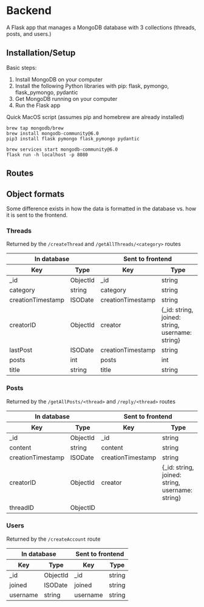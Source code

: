 # Backend
A Flask app that manages a MongoDB database with 3 collections (threads, posts, and users.)

## Installation/Setup


Basic steps:
1. Install MongoDB on your computer
2. Install the following Python libraries with pip: flask, pymongo, flask_pymongo, pydantic
3. Get MongoDB running on your computer
4. Run the Flask app

Quick MacOS script (assumes pip and homebrew are already installed)
```
brew tap mongodb/brew
brew install mongodb-community@6.0
pip3 install flask pymongo flask_pymongo pydantic

brew services start mongodb-community@6.0
flask run -h localhost -p 8080
```

## Routes



## Object formats

Some difference exists in how the data is formatted in the database vs. how it is sent to the frontend. 

### Threads 
Returned by the `/createThread` and `/getAllThreads/<category>` routes

<table>
  <thead>
    <tr>
      <th colspan=2>In database</th>
      <th colspan=2>Sent to frontend</th>
    </tr>
    <tr>
      <th>Key</th>
      <th>Type</th>
      <th>Key</th>
      <th>Type</th>
  </thead>
  <tbody>
    <tr>
      <td>_id</td>
      <td>ObjectId</td>
      <td>_id</td>
      <td>string</td>
    </tr>
    <tr>
      <td>category</td>
      <td>string</td>
      <td>category</td>
      <td>string</td>
    </tr>
    <tr>
      <td>creationTimestamp</td>
      <td>ISODate</td>
      <td>creationTimestamp</td>
      <td>string</td>
    </tr>
    <tr>
      <td>creatorID</td>
      <td>ObjectId</td>
      <td>creator</td>
      <td>{_id: string, joined: string, username: string}</td>
    </tr>
    <tr>
      <td>lastPost</td>
      <td>ISODate</td>
      <td>creationTimestamp</td>
      <td>string</td>
    </tr>
    <tr>
      <td>posts</td>
      <td>int</td>
      <td>posts</td>
      <td>int</td>
    </tr>
    <tr>
      <td>title</td>
      <td>string</td>
      <td>title</td>
      <td>string</td>
    </tr>
  </tbody>
</table>

### Posts
Returned by the `/getAllPosts/<thread>` and `/reply/<thread>` routes

<table>
  <thead>
    <tr>
      <th colspan=2>In database</th>
      <th colspan=2>Sent to frontend</th>
    </tr>
    <tr>
      <th>Key</th>
      <th>Type</th>
      <th>Key</th>
      <th>Type</th>
  </thead>
  <tbody>
    <tr>
      <td>_id</td>
      <td>ObjectId</td>
      <td>_id</td>
      <td>string</td>
    </tr>
    <tr>
      <td>content</td>
      <td>string</td>
      <td>content</td>
      <td>string</td>
    </tr>
    <tr>
      <td>creationTimestamp</td>
      <td>ISODate</td>
      <td>creationTimestamp</td>
      <td>string</td>
    </tr>
    <tr>
      <td>creatorID</td>
      <td>ObjectId</td>
      <td>creator</td>
      <td>{_id: string, joined: string, username: string}</td>
    </tr>
    <tr>
      <td>threadID</td>
      <td>ObjectID</td>
      <td></td>
      <td></td>
    </tr>
  </tbody>
</table>

### Users
Returned by the `/createAccount` route

<table>
  <thead>
    <tr>
      <th colspan=2>In database</th>
      <th colspan=2>Sent to frontend</th>
    </tr>
    <tr>
      <th>Key</th>
      <th>Type</th>
      <th>Key</th>
      <th>Type</th>
  </thead>
  <tbody>
    <tr>
      <td>_id</td>
      <td>ObjectId</td>
      <td>_id</td>
      <td>string</td>
    </tr>
    <tr>
      <td>joined</td>
      <td>ISODate</td>
      <td>joined</td>
      <td>string</td>
    </tr>
    <tr>
      <td>username</td>
      <td>string</td>
      <td>username</td>
      <td>string</td>
    </tr>
  </tbody>
</table>